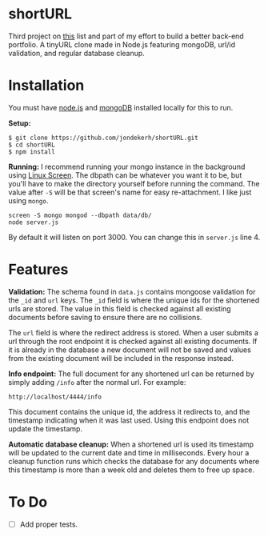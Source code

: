 # shortURL
Third project on [this](https://www.quora.com/What-does-a-good-junior-backend-developer-portfolio-website-look-like/#w5Ttk5Aw21) list and part of my effort to build a better back-end portfolio. A tinyURL clone made in Node.js featuring mongoDB, url/id validation, and regular database cleanup.

# Installation
You must have [node.js](https://nodejs.org/en/) and [mongoDB](https://docs.mongodb.com/manual/installation/#tutorials) installed locally for this to run.

**Setup:**
```
$ git clone https://github.com/jondekerh/shortURL.git
$ cd shortURL
$ npm install
```

**Running:**
I recommend running your mongo instance in the background using [Linux Screen](https://www.rackaid.com/blog/linux-screen-tutorial-and-how-to/). The dbpath can be whatever you want it to be, but you'll have to make the directory yourself before running the command. The value after `-S` will be that screen's name for easy re-attachment. I like just using `mongo`.
```
screen -S mongo mongod --dbpath data/db/
node server.js
```
By default it will listen on port 3000. You can change this in `server.js` line 4.

# Features
**Validation:**
The schema found in `data.js` contains mongoose validation for the `_id` and `url` keys. The `_id` field is where the unique ids for the shortened urls are stored. The value in this field is checked against all existing documents before saving to ensure there are no collisions.

The `url` field is where the redirect address is stored. When a user submits a url through the root endpoint it is checked against all existing documents. If it is already in the database a new document will not be saved and values from the existing document will be included in the response instead.

**Info endpoint:**
The full document for any shortened url can be returned by simply adding `/info` after the normal url. For example:
```
http://localhost/4444/info
```
This document contains the unique id, the address it redirects to, and the timestamp indicating when it was last used. Using this endpoint does not update the timestamp.

**Automatic database cleanup:**
When a shortened url is used its timestamp will be updated to the current date and time in milliseconds. Every hour a cleanup function runs which checks the database for any documents where this timestamp is more than a week old and deletes them to free up space.

# To Do
- [ ] Add proper tests.
